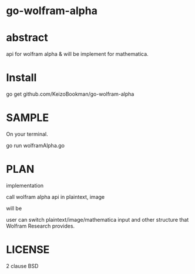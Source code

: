 go-wolfram-alpha
====

abstract
====

api for wolfram alpha & will be implement for mathematica.



Install
====

go get github.com/KeizoBookman/go-wolfram-alpha

SAMPLE
====

On your terminal.

go run wolframAlpha.go

PLAN
====
implementation

call wolfram alpha api in plaintext, image

will be

user can switch plaintext/image/mathematica input and other structure that Wolfram Research provides.

LICENSE
====
2 clause BSD
